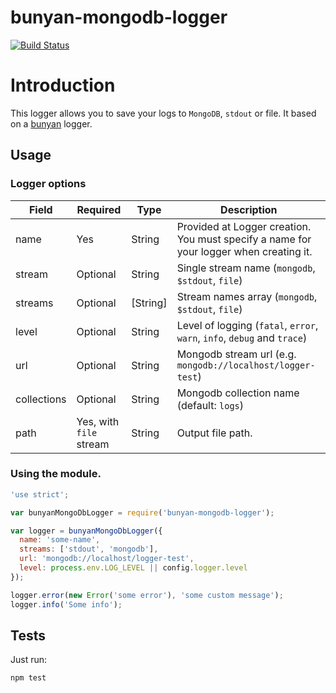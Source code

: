 # bunyan-mongodb-logger

[![Build Status](https://travis-ci.org/abd2561024/bunyan-mongodb-logger.svg?branch=master)](https://travis-ci.org/abd2561024/bunyan-mongodb-logger)

# Introduction

This logger allows you to save your logs to `MongoDB`, `stdout` or file. It based on a [bunyan](https://github.com/trentm/node-bunyan) logger.

## Usage

### Logger options


|Field          |Required               |Type    |Description  |
| ------------- | --------------------- |------  | ----------- |
|name           |Yes                    |String  |Provided at Logger creation. You must specify a name for your logger when creating it.|
|stream         |Optional               |String  | Single stream name (`mongodb`, `$stdout`, `file`)|
|streams        |Optional               |[String]| Stream names array (`mongodb`, `$stdout`, `file`)|
|level          |Optional               |String  | Level of logging (`fatal`, `error`, `warn`, `info`, `debug` and `trace`)|
|url            |Optional               |String  | Mongodb stream url (e.g. `mongodb://localhost/logger-test`)|
|collections    |Optional               |String  | Mongodb collection name (default: `logs`)|
|path           |Yes, with `file` stream |String | Output file path.|

 
### Using the module.

```js
'use strict';

var bunyanMongoDbLogger = require('bunyan-mongodb-logger');

var logger = bunyanMongoDbLogger({
  name: 'some-name',
  streams: ['stdout', 'mongodb'],
  url: 'mongodb://localhost/logger-test',
  level: process.env.LOG_LEVEL || config.logger.level
});

logger.error(new Error('some error'), 'some custom message');
logger.info('Some info');
```

## Tests
Just run:
```js
npm test
```
